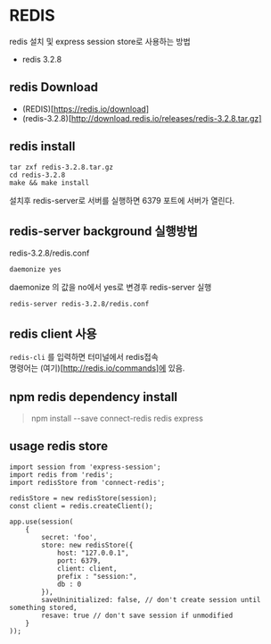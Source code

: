 # REDIS

redis 설치 및 express session store로 사용하는 방법

* redis 3.2.8

## redis Download

* (REDIS)[https://redis.io/download]
* (redis-3.2.8)[http://download.redis.io/releases/redis-3.2.8.tar.gz]

## redis install

```shell
tar zxf redis-3.2.8.tar.gz
cd redis-3.2.8
make && make install
```

설치후 redis-server로 서버를 실행하면 6379 포트에 서버가 열린다.<br />

## redis-server background 실행방법
redis-3.2.8/redis.conf

```shell
daemonize yes
```
daemonize 의 값을 no에서 yes로 변경후 redis-server 실행
```
redis-server redis-3.2.8/redis.conf
```

## redis client 사용
`redis-cli` 를 입력하면 터미널에서 redis접속<br />
명령어는 (여기)[http://redis.io/commands]에 있음.

## npm redis dependency install
> npm install --save connect-redis redis express

## usage redis store
```
import session from 'express-session';
import redis from 'redis';
import redisStore from 'connect-redis';

redisStore = new redisStore(session);
const client = redis.createClient();

app.use(session(
    {
        secret: 'foo',
        store: new redisStore({
            host: "127.0.0.1",
            port: 6379,
            client: client,
            prefix : "session:",
            db : 0
        }),
        saveUninitialized: false, // don't create session until something stored,
        resave: true // don't save session if unmodified
    }
));
```
